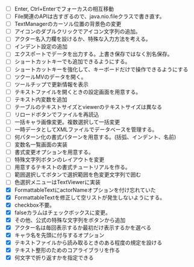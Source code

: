 - [ ] Enter, Ctrl+Enterでフォーカスの相互移動
- [ ] File関連のAPIは古すぎるので、java.nio.fileクラスで書き直す。
- [ ] TextManagerのカーソル位置の背景色の変更
- [ ] アイコンのダブルクリックでアイコン文字列の追加。
- [ ] アクター名入力欄を設けるか、特殊な入力方法を考える。
- [ ] インデント設定の追加
- [ ] エクスポートでデータを出力する。上書き保存ではなく別名保存。
- [ ] ショートカットキーでも追加できるようにする。
- [ ] ショートカットキーを強化して、キーボードだけで操作できるようにする
- [ ] ツクールMVのデータを開く。
- [ ] ツールチップで更新情報を表示
- [ ] テキストファイルを開くときの設定画面を用意する。
- [ ] テキスト内変数を追加
- [ ] テーブルのテキストサイズとviewerのテキストサイズは異なる
- [ ] リロードボタンでファイルを再読込
- [ ] 一括キャラ画像変更。複数選択して一括変更
- [ ] 一時データとしてXMLファイルでデータベースを管理する。
- [ ] 何パターン化の書式パターンを用意する。(括弧、インデント、名前)
- [ ] 変数名一覧画面の実装
- [ ] 書式変更オプションを用意する。
- [ ] 特殊文字列ボタンのレイアウトを変更
- [ ] 用意するテキストの書式チュートリアルを作る。
- [ ] 範囲選択してボタンで選択範囲を色変更文字列で囲む
- [ ] 色選択メニューはTextViewerに実装
- [x] FormattableTextにactorNameオプションを付け忘れていた
- [x] FormattableTextを修正して空リストが発生しないようにする。
- [x] checkbox不要。
- [x] falseカラムはチェックボックスに変更。
- [x] その他、公式の特殊な文字列をボタンから追加
- [x] アクター名は毎回表示するか最初だけ表示するかを選べる
- [x] キャラ名を先頭に付与するオプション
- [x] テキストファイルから読み取るときのある程度の規定を設ける
- [x] テキスト整形のためのコアライブラリを作る
- [x] 何文字で折り返すかを指定できる
